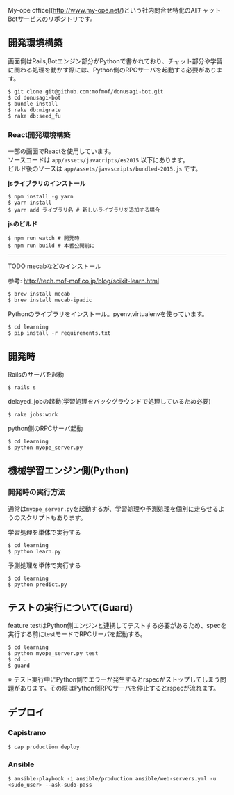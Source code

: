 My-ope office](http://www.my-ope.net/)という社内問合せ特化のAIチャットBotサービスのリポジトリです。

## 開発環境構築
画面側はRails,Botエンジン部分がPythonで書かれており、チャット部分や学習に関わる処理を動かす際には、Python側のRPCサーバを起動する必要があります。

```
$ git clone git@github.com:mofmof/donusagi-bot.git
$ cd donusagi-bot
$ bundle install
$ rake db:migrate
$ rake db:seed_fu
```

### React開発環境構築

一部の画面でReactを使用しています。  
ソースコードは `app/assets/javacripts/es2015` 以下にあります。  
ビルド後のソースは `app/assets/javascripts/bundled-2015.js` です。

__jsライブラリのインストール__

```
$ npm install -g yarn
$ yarn install
$ yarn add ライブラリ名 # 新しいライブラリを追加する場合
```

__jsのビルド__

```
$ npm run watch # 開発時
$ npm run build # 本番公開前に
```

---

TODO mecabなどのインストール

参考: http://tech.mof-mof.co.jp/blog/scikit-learn.html

```
$ brew install mecab
$ brew install mecab-ipadic
```


Pythonのライブラリをインストール。pyenv,virtualenvを使っています。

```
$ cd learning
$ pip install -r requirements.txt
```


## 開発時

Railsのサーバを起動

```
$ rails s
```

delayed_jobの起動(学習処理をバックグラウンドで処理しているため必要)

```
$ rake jobs:work
```

python側のRPCサーバ起動

```
$ cd learning
$ python myope_server.py
```

## 機械学習エンジン側(Python)
### 開発時の実行方法
通常は`myope_server.py`を起動するが、学習処理や予測処理を個別に走らせるようのスクリプトもあります。

学習処理を単体で実行する

```
$ cd learning
$ python learn.py
```

予測処理を単体で実行する

```
$ cd learning
$ python predict.py
```

## テストの実行について(Guard)

feature testはPython側エンジンと連携してテストする必要があるため、specを実行する前にtestモードでRPCサーバを起動する。

```
$ cd learning
$ python myope_server.py test
$ cd ..
$ guard
```

※ テスト実行中にPython側でエラーが発生するとrspecがストップしてしまう問題があります。その際はPython側RPCサーバを停止するとrspecが流れます。

## デプロイ
### Capistrano

```
$ cap production deploy
```

### Ansible

```
$ ansible-playbook -i ansible/production ansible/web-servers.yml -u <sudo_user> --ask-sudo-pass
```
